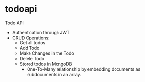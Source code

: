 # todoapi

Todo API

- Authentication through JWT
- CRUD Operations:
  - Get all todos
  - Add Todo
  - Make Changes in the Todo
  - Delete Todo
  - Stored todos in MongoDB
    - One-To-Many relationship by embedding documents as subdocuments in an array.
